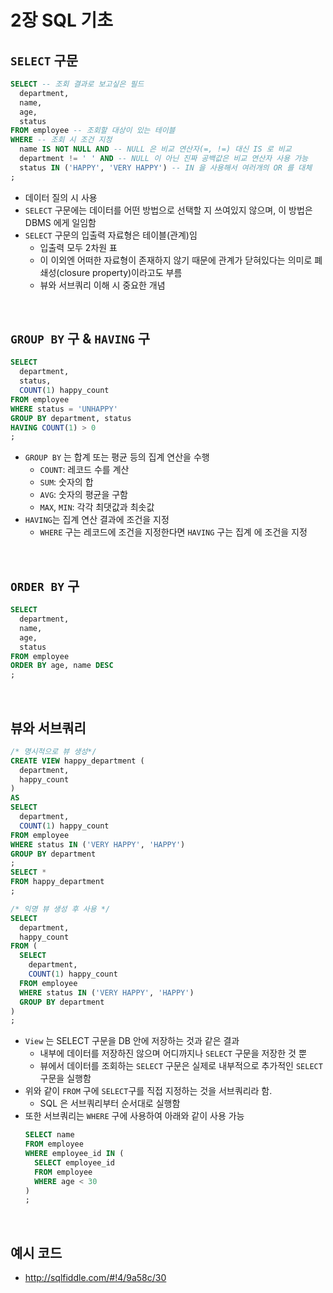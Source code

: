 # 2장 SQL 기초

## `SELECT` 구문
```SQL
SELECT -- 조회 결과로 보고싶은 필드
  department,
  name,
  age,
  status
FROM employee -- 조회할 대상이 있는 테이블
WHERE -- 조회 시 조건 지정
  name IS NOT NULL AND -- NULL 은 비교 연산자(=, !=) 대신 IS 로 비교
  department != ' ' AND -- NULL 이 아닌 진짜 공백값은 비교 연산자 사용 가능
  status IN ('HAPPY', 'VERY HAPPY') -- IN 을 사용해서 여러개의 OR 를 대체
;
```
- 데이터 질의 시 사용
- `SELECT` 구문에는 데이터를 어떤 방법으로 선택할 지 쓰여있지 않으며, 이 방법은 DBMS 에게 일임함
- `SELECT` 구문의 입출력 자료형은 테이블(관계)임
    - 입출력 모두 2차원 표
    - 이 이외엔 어떠한 자료형이 존재하지 않기 때문에 관계가 닫혀있다는 의미로 폐쇄성(closure property)이라고도 부름
    - 뷰와 서브쿼리 이해 시 중요한 개념

<br>

## `GROUP BY` 구 & `HAVING` 구
```SQL
SELECT
  department,
  status,
  COUNT(1) happy_count
FROM employee
WHERE status = 'UNHAPPY'
GROUP BY department, status
HAVING COUNT(1) > 0
;
```
- `GROUP BY` 는 합계 또는 평균 등의 집계 연산을 수행
  - `COUNT`: 레코드 수를 계산
  - `SUM`: 숫자의 합
  - `AVG`: 숫자의 평균을 구함
  - `MAX`, `MIN`: 각각 최댓값과 최솟값
- `HAVING`는 집계 연산 결과에 조건을 지정
  - `WHERE` 구는 레코드에 조건을 지정한다면 `HAVING` 구는 집계 에 조건을 지정
  
<br>
  
## `ORDER BY` 구
```SQL
SELECT
  department,
  name,
  age,
  status
FROM employee
ORDER BY age, name DESC
;
```

<br>

## 뷰와 서브쿼리
```SQL
/* 명시적으로 뷰 생성*/
CREATE VIEW happy_department (
  department,
  happy_count
)
AS
SELECT
  department,
  COUNT(1) happy_count
FROM employee
WHERE status IN ('VERY HAPPY', 'HAPPY')
GROUP BY department
;
SELECT *
FROM happy_department
;

/* 익명 뷰 생성 후 사용 */
SELECT
  department,
  happy_count
FROM (
  SELECT
    department,
    COUNT(1) happy_count
  FROM employee
  WHERE status IN ('VERY HAPPY', 'HAPPY')
  GROUP BY department
)
;
```
- `View` 는 SELECT 구문을 DB 안에 저장하는 것과 같은 결과
  - 내부에 데이터를 저장하진 않으며 어디까지나 `SELECT` 구문을 저장한 것 뿐
  - 뷰에서 데이터를 조회하는 `SELECT` 구문은 실제로 내부적으로 추가적인 `SELECT` 구문을 실행함
- 위와 같이 `FROM` 구에 `SELECT`구를 직접 지정하는 것을 서브쿼리라 함.
  - SQL 은 서브쿼리부터 순서대로 실행함
- 또한 서브쿼리는 `WHERE` 구에 사용하여 아래와 같이 사용 가능
  ```SQL
  SELECT name
  FROM employee
  WHERE employee_id IN (
    SELECT employee_id
    FROM employee
    WHERE age < 30
  )
  ;
  ```

<br>

## 예시 코드
- http://sqlfiddle.com/#!4/9a58c/30
  
